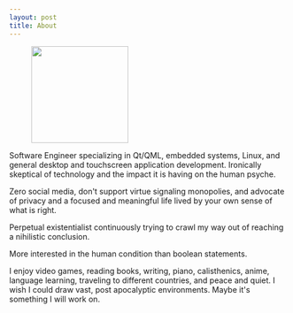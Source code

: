 ```yaml
---
layout: post
title: About
---
```


<figure>
  <img src="../img/logo-icon.jpg" align="center" width="175" height="175">
</figure> 

Software Engineer specializing in Qt/QML, embedded systems, Linux, and general desktop and touchscreen application development.  Ironically skeptical of technology and the impact it is having on the human psyche.  

Zero social media, don't support virtue signaling monopolies, and advocate of privacy and a focused and meaningful life lived by your own sense of what is right.  

Perpetual existentialist continuously trying to crawl my way out of reaching a nihilistic conclusion.

More interested in the human condition than boolean statements.

I enjoy video games, reading books, writing, piano, calisthenics, anime, language learning, traveling to different countries, and peace and quiet.  I wish I could draw vast, post apocalyptic environments.  Maybe it's something I will work on. 
